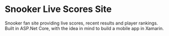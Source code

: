 # Snooker Live Scores Site

Snooker fan site providing live scores, recent results and player rankings.
Built in ASP.Net Core, with the idea in mind to build a mobile app in Xamarin.
